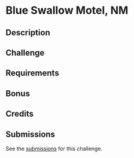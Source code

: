 # Blue Swallow Motel, NM

## Description

## Challenge

## Requirements

## Bonus

## Credits

## Submissions

See the [submissions]() for this challenge.
